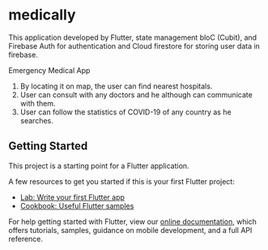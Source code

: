 # medically
This application developed by Flutter, state management bloC (Cubit), and Firebase Auth for authentication and Cloud firestore for storing user data in firebase.

Emergency Medical App
1. By locating it on map, the user can find nearest hospitals.
2. User can consult with any doctors and he although can communicate with them.
3. User can follow the statistics of COVID-19 of any country as he searches.

## Getting Started

This project is a starting point for a Flutter application.

A few resources to get you started if this is your first Flutter project:

- [Lab: Write your first Flutter app](https://flutter.dev/docs/get-started/codelab)
- [Cookbook: Useful Flutter samples](https://flutter.dev/docs/cookbook)

For help getting started with Flutter, view our
[online documentation](https://flutter.dev/docs), which offers tutorials,
samples, guidance on mobile development, and a full API reference.
